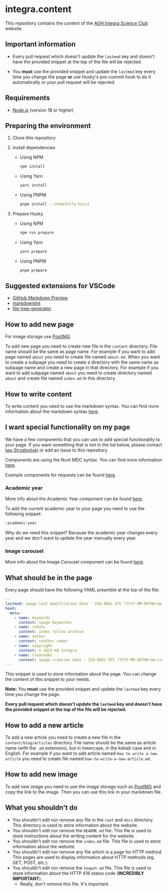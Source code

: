 <!-- DO NOT EDIT ANYTHING BELOW THIS LINE -->

# integra.content

This repository contains the content of the [AGH Integra Science Club](knintegra.vercel.app) website.

## Important information

- Every pull request which doesn't update the `lastmod` key and
  doesn't have the provided snippet at the top of the file will be rejected.

- You **must** use the provided snippet and update the `lastmod` key every time you change the page
  **or** use Husky's pre-commit hook to do it automatically or your pull request will be rejected.

## Requirements

- [Node.js](https://nodejs.org/en/) (version 18 or higher)

## Preparing the environment

1. Clone this repository
2. Install dependencies
   - Using NPM

      ```bash
      npm install
      ```

   - Using Yarn

      ```bash
      yarn install
      ```

   - Using PNPM

      ```bash
      pnpm install --shamefully-hoist
      ```

3. Prepare Husky

   - Using NPM

      ```bash
      npm run prepare
      ```

   - Using Yarn

      ```bash
      yarn prepare
      ```

   - Using PNPM

      ```bash
      pnpm prepare
      ```

## Suggested extensions for VSCode

- [GitHub Markdown Preview](https://marketplace.visualstudio.com/items?itemName=bierner.github-markdown-preview)
- [markdownlint](https://marketplace.visualstudio.com/items?itemName=DavidAnson.vscode-markdownlint)
- [file-tree-generator](https://marketplace.visualstudio.com/items?itemName=Shinotatwu-DS.file-tree-generator)

## How to add new page

For image storage use [PostIMG](https://postimg.cc/)

To add new page you need to create new file in the `content` directory. File name should be the same as page name.
For example if you want to add page named `about` you need to create file named `about.md`.
When you want to create a subpage you need to create a directory with the same name as subpage name and create
a new page in that directory. For example if you want to add subpage named `about` you need to create directory
named `about` and create file named `index.md` in this directory.

## How to write content

To write content you need to use the markdown syntax. You can find more information about the markdown syntax
[here](https://www.markdownguide.org/).

## I want special functionality on my page

We have a few components that you can use to add special functionality to your page.
If you want something that is not in the list below, please contact
[Iwo Strzeboński](https://github.com/iwo-strzebonski) or add an issue to this repository.

Components are using the Nuxt MDC syntax.
You can find more information [here](https://content.nuxtjs.org/guide/writing/mdc/).

Example components for requests can be found [here](https://flowbite.com/blocks/marketing/content/).

### Academic year

More info about the Academic Year component can be found [here](docs/components/academic-year.md).

To add the current academic year to your page you need to use the following snippet:

```markdown
:academic-year
```

Why do we need this snippet? Because the academic year changes every year and
we don't want to update the year manually every year.

### Image carousel

More info about the Image Carousel component can be found [here](docs/components/image-carousel.md).

## What should be in the page

Every page should have the following YAML preamble at the top of the file:

```yaml
---
lastmod: <page last modification date - ISO-8601 UTC (YYYY-MM-DDTHH:mm:ssZ)>
head:
  meta:
    - name: keywords
      content: <page keywords>
    - name: robots
      content: index follow archive
    - name: author
      content: <author name>
    - name: copyright
      content: © 2023 KN Integra
    - name: createdAt
      content: <page creation date - ISO-8601 UTC (YYYY-MM-DDTHH:mm:ssZ)>
---
```

This snippet is used to store information about the page. You can change the content of this snippet to your needs.

**Note:** You **must** use the provided snippet and update the `lastmod` key every time you change the page.

**Every pull request which doesn't update the `lastmod` key and
doesn't have the provided snippet at the top of the file will be rejected.**

## How to add a new article

To add a new article you need to create a new file in the `content/blog/articles` directory.
File name should be the same as article name (with the `.md` extension),
but in lowercase, in the kebab case and in English.
For example if you want to add article named `How to write a new article`
you need to create file named `how-to-write-a-new-article.md`.

## How to add new image

To add new image you need to use the image storage such as [PostIMG](https://postimg.cc/) and copy the link to the image.
Then you can use this link in your markdown file.

## What you shouldn't do

- You shouldn't edit nor remove any file in the `root` and `docs` directory.
  This directory is used to store information about the website.
- You shouldn't edit nor remove the `README.md` file.
  This file is used to store instructions about the writing content for the website.
- You shouldn't edit nor remove the `index.md` file.
  This file is used to store information about the website.
- You shouldn't edit nor remove any file which is a page for HTTP method.
  This pages are used to display information about HTTP methods (eg. GET, POST, etc.).
- You shouldn't edit nor remove the `teapot.md` file.
  This file is used to store information about the HTTP 418 status code (**INCREDIBLY IMPORTANT**).
  - Really, don't remove this file. It's important.
